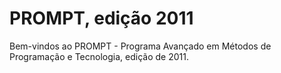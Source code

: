 # PROMPT, edição 2011 #

Bem-vindos ao PROMPT - Programa Avançado em Métodos de Programação e Tecnologia, edição de 2011.